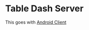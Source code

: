Table Dash Server
=================

This goes with [Android Client](https://github.com/zhuliangg11/TableDashAndroid)